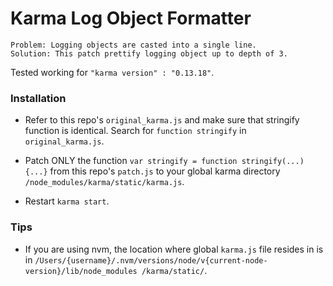 # Karma Log Object Formatter

    Problem: Logging objects are casted into a single line.
    Solution: This patch prettify logging object up to depth of 3.

Tested working for `"karma version" : "0.13.18"`.

### Installation

- Refer to this repo's `original_karma.js` and make sure that stringify function is identical. Search for `function stringify` in `original_karma.js`.

- Patch ONLY the function `var stringify = function stringify(...){...}` from
this repo's `patch.js` to your global karma directory `/node_modules/karma/static/karma.js`.
- Restart `karma start`.

### Tips
- If you are using nvm, the location where global `karma.js` file resides in is in
`/Users/{username}/.nvm/versions/node/v{current-node-version}/lib/node_modules
/karma/static/`.
